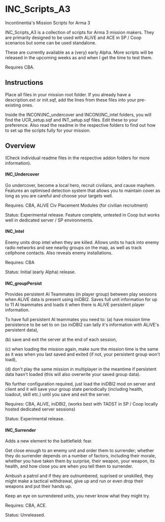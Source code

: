 # INC_Scripts_A3
Incontinentia's Mission Scripts for Arma 3

INC_Scripts_A3 is a collection of scripts for Arma 3 mission makers. They are primarily designed to be used with ALiVE and ACE in SP / Coop scenarios but some can be used standalone. 

These are currently available as a (very) early Alpha. More scripts will be released in the upcoming weeks as and when I get the time to test them. 

Requires CBA. 

## Instructions

Place all files in your mission root folder. If you already have a description.ext or init.sqf, add the lines from these files into your pre-existing ones. 

Inside the INCON\INC_undercover and INCON\INC_intel folders, you will find the UCR_setup.sqf and INT_setup.sqf files. Edit these to your preference. Also read the readme in the respective folders to find out how to set up the scripts fully for your mission. 

## Overview

(Check individual readme files in the respective addon folders for more information). 

#### INC_Undercover
Go undercover, become a local hero, recruit civilians, and cause mayhem. Features an optimised detection system that allows you to maintain cover as long as you are careful and choose your targets well. 

Requires: CBA, ALiVE Civ Placement Modules (for civilian recruitment)

Status: Experimental release. Feature complete, untested in Coop but works well in dedicated server / SP environments. 

#### INC_Intel
Enemy units drop intel when they are killed. Allows units to hack into enemy radio networks and see nearby groups on the map, as well as track cellphone contacts. Also reveals enemy installations. 

Requires: CBA

Status: Initial (early Alpha) release. 

#### INC_groupPersist

Provides persistent AI Teammates (in player group) between play sessions when ALiVE data is present using iniDBI2. Saves full unit information for up to 11 AI teammates and loads it when there is ALiVE persistent player information. 
 
To have full persistent AI teammates you need to: 
(a) have mission time persistence to be set to on (so iniDBI2 can tally it's information with ALiVE's persistent data), 

(b) save and exit the server at the end of each session,  

(c) when loading the mission again, make sure the mission time is the same as it was when you last saved and exited (if not, your persistent group won't load), 

(d)  don't play the same mission in multiplayer in the meantime if persistent data hasn't loaded (this will also overwrite your saved group data). 

No further configuration required, just load the iniDBI2 mod on server and client and it will save your group state periodically (including health, loadout, skill etc.) until you save and exit the server. 

Requires: CBA, ALiVE, iniDBI2, (works best with TADST in SP / Coop locally hosted dedicated server sessions)

Status: Experimental release. 

#### INC_Surrender
Adds a new element to the battlefield: fear. 

Get close enough to an enemy unit and order them to surrender; whether they do surrender depends on a number of factors, including their morale, whether you have taken them by surprise, their weapon, your weapon, its health, and how close you are when you tell them to surrender. 

Ambush a patrol and if they are outnumbered, suprised or unskilled, they might make a tactical withdrawal, give up and run or even drop their weapons and put their hands up. 

Keep an eye on surrendered units, you never know what they might try. 

Requires: CBA, ACE. 

Status: Unreleased.

